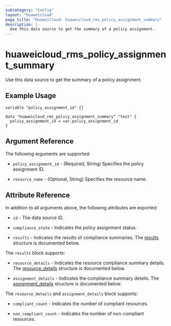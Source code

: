 ```yaml
---
subcategory: "Config"
layout: "huaweicloud"
page_title: "HuaweiCloud: huaweicloud_rms_policy_assignment_summary"
description: |-
  Use this data source to get the summary of a policy assignment.
---
```


# huaweicloud_rms_policy_assignment_summary

Use this data source to get the summary of a policy assignment.

## Example Usage

```hcl
variable "policy_assignment_id" {}

data "huaweicloud_rms_policy_assignment_summary" "test" {
  policy_assignment_id = var.policy_assignment_id
}
```

## Argument Reference

The following arguments are supported:

* `policy_assignment_id` - (Required, String) Specifies the policy assignment ID.

* `resource_name` - (Optional, String) Specifies the resource name.

## Attribute Reference

In addition to all arguments above, the following attributes are exported:

* `id` - The data source ID.

* `compliance_state` - Indicates the policy assignment status.

* `results` - Indicates the results of compliance summaries.
  The [results](#results_struct) structure is documented below.

<a name="results_struct"></a>
The `results` block supports:

* `resource_details` - Indicates the resource compliance summary details.
  The [resource_details](#results_details_struct) structure is documented below.

* `assignment_details` - Indicates the compliance summary details.
  The [assignment_details](#results_details_struct) structure is documented below.

<a name="results_details_struct"></a>
The `resource_details` and `assignment_details` block supports:

* `compliant_count` - Indicates the number of compliant resources.

* `non_compliant_count` - Indicates the number of non-compliant resources.
